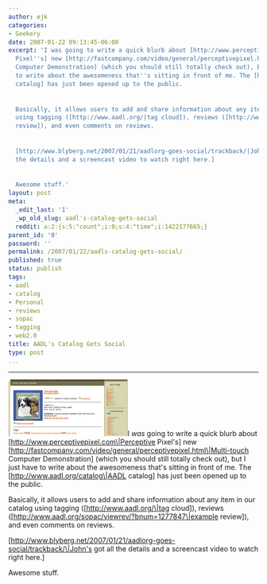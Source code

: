 ```yaml
---
author: ejk
categories:
- Geekery
date: 2007-01-22 09:13:45-06:00
excerpt: 'I was going to write a quick blurb about [http://www.perceptivepixel.com|Perceptive
  Pixel''s] new [http://fastcompany.com/video/general/perceptivepixel.html|Multi-touch
  Computer Demonstration] (which you should still totally check out), but I just have
  to write about the awesomeness that''s sitting in front of me. The [http://www.aadl.org/catalog|AADL
  catalog] has just been opened up to the public.


  Basically, it allows users to add and share information about any item in our catalog
  using tagging ([http://www.aadl.org/|tag cloud]), reviews ([http://www.aadl.org/sopac/viewrev/?bnum=1277847|example
  review]), and even comments on reviews.


  [http://www.blyberg.net/2007/01/21/aadlorg-goes-social/trackback/|John''s got all
  the details and a screencast video to watch right here.]


  Awesome stuff.'
layout: post
meta:
  _edit_last: '1'
  _wp_old_slug: aadl's-catalog-gets-social
  reddit: a:2:{s:5:"count";i:0;s:4:"time";i:1422177665;}
parent_id: '0'
password: ''
permalink: /2007/01/22/aadls-catalog-gets-social/
published: true
status: publish
tags:
- aadl
- catalog
- Personal
- reviews
- sopac
- tagging
- web2.0
title: AADL's Catalog Gets Social
type: post
...
```

---

![](/assets/2007/01/363136505_59bf2e11e7_m.jpg)I *was* going to write a quick blurb about \[http://www.perceptivepixel.com\|Perceptive Pixel's\] new \[http://fastcompany.com/video/general/perceptivepixel.html\|Multi-touch Computer Demonstration\] (which you should still totally check out), but I just have to write about the awesomeness that's sitting in front of me. The \[http://www.aadl.org/catalog\|AADL catalog\] has just been opened up to the public.

Basically, it allows users to add and share information about any item in our catalog using tagging (\[http://www.aadl.org/\|tag cloud\]), reviews (\[http://www.aadl.org/sopac/viewrev/?bnum=1277847\|example review\]), and even comments on reviews.

\[http://www.blyberg.net/2007/01/21/aadlorg-goes-social/trackback/\|John's got all the details and a screencast video to watch right here.\]

Awesome stuff.
